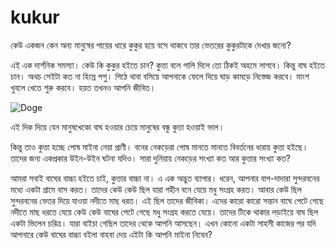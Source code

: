 # kukur

কেউ একজন কেন অন্য মানুষের পায়ের ধারে কুকুর হয়ে বসে থাকবে তার ভেতরের কুকুরটাকে দেখার জন্যে? 

এই এক দার্শনিক সমস্যা। কেউ কি কুকুর হইতে চান? কুত্তা বলে গালি দিলে তো ঠিকই অহমে লাগবে। কিন্তু বাঘ হইতে চান। অথচ সেইটা কত না হিংস্র পশু। পিঠে থাবা বসিয়ে আপনাকে ফেলে দিয়ে ঘাড় কামড়ে নিস্তেজ করবে। মাংশ খুবলে খেতে শুরু করবে। হয়ত তখনও আপনি জীবিত। 


![Doge](https://res.cloudinary.com/djqcqqueb/image/upload/v1738322856/Gemini_Generated_Image_5634sr5634sr5634_nrisjx.jpg)


এই দিক দিয়ে যেন মানুষখেকো বাঘ হওয়ার চেয়ে মানুষের বন্ধু কুত্তা হওয়াই ভাল।

কিন্তু তাও কুত্তা হচ্ছে পোষ মাইনা নেয়া প্রাণী। বনের নেকড়েরা পোষ মানতে মানতে বিবর্তনের ধারায় কুত্তা হইছে। তাদের জন্য একপ্রকার উইন-উইন ঘটনা যদিও। সারা দুনিয়ায় নেকড়ের সংখ্যা কত আর কুত্তার সংখ্যা কত?

আমরা সবাই বাঘের বাচ্চা হইতে চাই, কুত্তার বাচ্চা না। এ এক অদ্ভুত ব্যাপার। ধরেন, আপনার বাপ-দাদারা সুন্দরবনের মধ্যে একটা গ্রামে বাস করত। তাদের কেউ কেউ ছিল যারা গহীন বনে যেয়ে মধু সংগ্রহ করত। আবার কেউ ছিল সুন্দরবনের ভেতর দিয়ে যাওয়া নদীতে মাছ ধরত। এই ছিল তাদের জীবিকা। এদের কারো কারো সন্তান বাঘে পেটে গেছে নদীতে মাছ ধরতে যেয়ে কেউ কেউ বাঘের পেটে গেছে মধু সংগ্রহ করতে যেয়ে। তাদের টিকে থাকার লড়াইয়ে বাঘ ছিল একটা ভিলেন চরিত্র। যারা বাইচা গেছিল তাদের থেকে আপনি আসছেন। এখন কোনো একটা সাহসী কাজের পর যদি আপনারে কেউ বাঘের বাচ্চা বইলা বাহবা দেয় এইটা কি আপনি মাইনা নিবেন?

<!--কুত্তার বাচ্চা, Dog, kutta, কুত্তা />
<!-- [philosophy, dog] -->